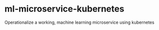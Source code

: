 # ml-microservice-kubernetes
Operationalize a working, machine learning microservice using kubernetes
